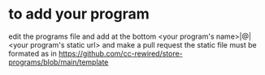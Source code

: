 # to add your program
edit the programs file and add at the bottom <your program's name>|@|<your program's static url> 
and make a pull request
the static file must be formated as in https://github.com/cc-rewired/store-programs/blob/main/template
